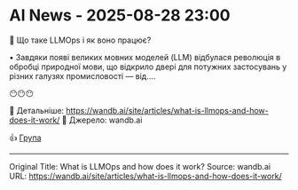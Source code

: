# AI News - 2025-08-28 23:00

🚀 Що таке LLMOps і як воно працює?

• Завдяки появі великих мовних моделей (LLM) відбулася революція в обробці природної мови, що відкрило двері для потужних застосувань у різних галузях промисловості — від....

😶😶😶

🔗 Детальніше: https://wandb.ai/site/articles/what-is-llmops-and-how-does-it-work/
📰 Джерело: wandb.ai

👍 [Група](https://t.me/novyni_hi)

---
Original Title: What is LLMOps and how does it work?
Source: wandb.ai
URL: https://wandb.ai/site/articles/what-is-llmops-and-how-does-it-work/
